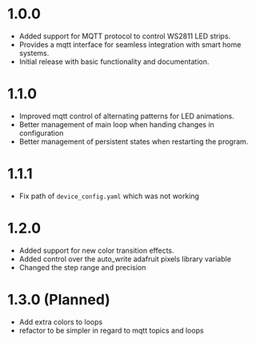 # 1.0.0
- Added support for MQTT protocol to control WS2811 LED strips.
- Provides a mqtt interface for seamless integration with smart home systems.
- Initial release with basic functionality and documentation.

# 1.1.0
- Improved mqtt control of alternating patterns for LED animations.
- Better management of main loop when handing changes in configuration
- Better management of persistent states when restarting the program.

# 1.1.1
- Fix path of `device_config.yaml` which was not working

# 1.2.0
- Added support for new color transition effects.
- Added control over the auto_write adafruit pixels library variable
- Changed the step range and precision

# 1.3.0 (Planned)
- Add extra colors to loops
- refactor to be simpler in regard to mqtt topics and loops